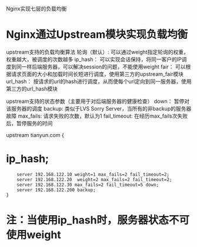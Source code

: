 

Nginx实现七层的负载均衡

Nginx通过Upstream模块实现负载均衡
=================================================================================

upstream支持的负载均衡算法
轮询（默认）:		可以通过weight指定轮询的权重，权重越大，被调度的次数越多
ip_hash：			可以实现会话保持，将同一客户的IP调度到同一样后端服务器，可以解决session的问题，不能使用weight
fair：					可以根据请求页面的大小和加载时间长短进行调度，使用第三方的upstream_fair模块
url_hash：			按请求的url的hash进行调度，从而使每个url定向到同一服务器，使用第三方的url_hash模块

upstream支持的状态参数（主要用于对后端服务器的健康检查）
down：				暂停对该服务器的调度
backup:			    类似于LVS Sorry Server，当所有的非backup的服务器故障
max_fails:			请求失败的次数，默认为1
fail_timeout:		    在经历max_fails次失败后，暂停服务的时间

upstream tianyun.com {
#      ip_hash;
        server 192.168.122.10 weight=1 max_fails=2 fail_timeout=2;
        server 192.168.122.20  weight=2 max_fails=2 fail_timeout=2;
        server 192.168.122.30 max_fails=2 fail_timeout=5 down;
        server 192.168.122.200 backup;
    }

注：当使用ip_hash时，服务器状态不可使用weight
=================================================================================







